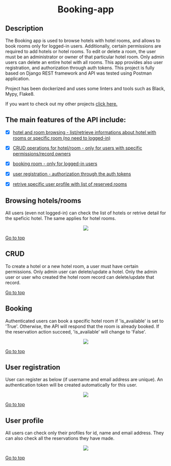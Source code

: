 # <p align=center> <a name="top">Booking-app </a></p>  

## Description
The Booking app is used to browse hotels with hotel rooms, and allows to book rooms only for logged-in users. Additionally, certain permissions are required to add hotels or hotel rooms. To edit or delete a room, the user must be an administrator or owner of that particular hotel room. Only admin users can delete an entire hotel with all rooms. This app provides also user registration, and authorization through auth tokens.
This project is fully based on Django REST framework and API was tested using Postman application. 

Project has been dockerized and uses some linters and tools such as Black, Mypy, Flake8.

If you want to check out my other projects [click here.](https://github.com/krzysztofgrabczynski)


## The main features of the API include:
- [x] [hotel and room browsing - list/retrieve informations about hotel with rooms or specific room (no need to logged-in)](#browsing)
- [x] [CRUD operations for hotel/room - only for users with specific permissions/record owners](#crud)
- [x] [booking room - only for logged-in users](#booking)
- [x] [user registration - authorization through the auth tokens](#user-registration)
- [x] [retrive specific user profile with list of reserved rooms](#user-profile)


## Browsing hotels/rooms
All users (even not logged-in) can check the list of hotels or retrive detail for the speficic hotel. The same applies for hotel rooms.
<p align="center">
  <img src="https://github.com/krzysztofgrabczynski/Booking-app-django-rest-framework/assets/90046128/abde75f9-ac27-4dcd-b1ee-14a63b68b431.gif">
</p>

[Go to top](#top) 

## CRUD
To create a hotel or a new hotel room, a user must have certain permissions. Only admin user can delete/update a hotel. Only the admin user or user who created the hotel room record can delete/update that record.

[Go to top](#top) 

## Booking
Authenticated users can book a specific hotel room if 'is_available' is set to 'True'. Otherwise, the API will respond that the room is already booked. If the reservation action succeed, 'is_available' will change to 'False'.
<p align="center">
  <img src="https://github.com/krzysztofgrabczynski/Booking-app-django-rest-framework/assets/90046128/6bd34d85-5340-4d06-8ad6-ac96df61e80a.gif">
</p>

[Go to top](#top) 

## User registration
User can register as below (if username and email address are unique). An authentication token will be created automatically for this user.
<p align="center">
  <img src="https://github.com/krzysztofgrabczynski/Booking-app-django-rest-framework/assets/90046128/05acdb91-a0ed-4a20-adf4-f25718923e02.gif">
</p>

[Go to top](#top) 

## User profile
All users can check only their profiles for id, name and email address. They can also check all the reservations they have made.
<p align="center">
  <img src="https://github.com/krzysztofgrabczynski/Booking-app-django-rest-framework/assets/90046128/3ef79a12-b0d1-4931-9474-16d47969bd53.gif">
</p>

[Go to top](#top) 


